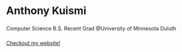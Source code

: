 <h1 align="left">Anthony Kuismi</h1>

###

<p align="left">Computer Science B.S. Recent Grad @University of Minnesota Duluth</p>

###

[Checkout my website!](https://anthony-kuismi.github.io/developer-portfolio/)
